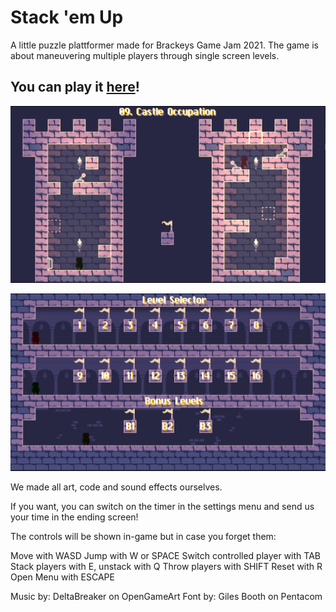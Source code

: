 # Stack 'em Up

A little puzzle plattformer made for Brackeys Game Jam 2021. The game is about maneuvering multiple players through single screen levels.

## You can play it [here](https://crysaac.itch.io/stack-em-up)!

![](Images/Castles.png)

![](Images/LevelSelector.png)


We made all art, code and sound effects ourselves.

If you want, you can switch on the timer in the settings menu and send us your time in the ending screen!


The controls will be shown in-game but in case you forget them:

Move with WASD
Jump with W or SPACE
Switch controlled player with TAB
Stack players with E, unstack with Q
Throw players with SHIFT
Reset with R
Open Menu with ESCAPE


Music by: DeltaBreaker on OpenGameArt
Font by: Giles Booth on Pentacom
